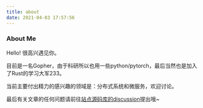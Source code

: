 ```yaml
---
title: about
date: 2021-04-03 17:57:56
---
```


### About Me
Hello! 很高兴遇见你。

目前是一名Gopher，由于科研所以也用一些python/pytorch，最后当然也是加入了Rust的学习大军233。

当前主要付出精力的感兴趣的领域是：分布式系统和微服务，欢迎讨论。

最后有关文章的任何问题请前往[站点源码库的discussion](https://github.com/zhiwei-Feng/zhiwei-Feng.github.io/discussions)提出哦~

